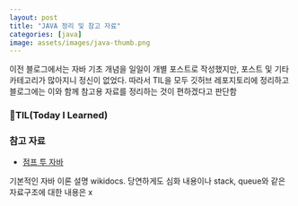 ```yaml
---
layout: post
title: "JAVA 정리 및 참고 자료"
categories: [java]
image: assets/images/java-thumb.png
---
```


이전 블로그에서는 자바 기초 개념을 일일이 개별 포스트로 작성했지만, 포스트 및 기타 카테고리가 많아지니 정신이 없었다. 따라서 TIL을 모두 깃허브 레포지토리에 정리하고 블로그에는 이와 함께 참고용 자료를 정리하는 것이 편하겠다고 판단함

### 📖TIL(Today I Learned)

### 참고 자료

- [점프 투 자바](https://wikidocs.net/book/31)

기본적인 자바 이론 설명 wikidocs. 당연하게도 심화 내용이나 stack, queue와 같은 자료구조에 대한 내용은 x
